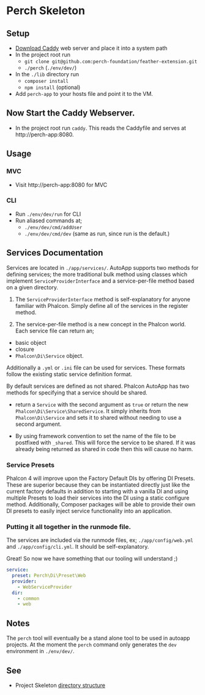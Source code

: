 # Perch Skeleton

## Setup

* [Download Caddy](https://caddyserver.com/download) web server and place it into a system path
* In the project root run
  * `git clone git@github.com:perch-foundation/feather-extension.git`
  * `./perch` (`./env/dev/`)
* In the `./lib` directory run
  * `composer install`
  * `npm install` (optional)
* Add `perch-app` to your hosts file and point it to the VM.

## Now Start the Caddy Webserver.
* In the project root run `caddy`.  This reads the Caddyfile and serves at http://perch-app:8080.

## Usage

### MVC
* Visit http://perch-app:8080 for MVC

### CLI
  * Run `./env/dev/run` for CLI
  * Run aliased commands at;
    * `./env/dev/cmd/addUser`
    * `./env/dev/cmd/dev` (same as run, since run is the default.)

## Services Documentation

Services are located in `./app/services/`.  AutoApp supports two methods for defining services; the more traditional bulk method using classes which implement `ServiceProviderInterface` and a service-per-file method based on a given directory.

1) The `ServiceProviderInterface` method is self-explanatory for anyone familiar with Phalcon.  Simply define all of the services in the register method.

2) The service-per-file method is a new concept in the Phalcon world.  Each service file can return an;
  * basic object
  * closure
  * `Phalcon\Di\Service` object.

Additionally a `.yml` or `.ini` file can be used for services.  These formats follow the existing static service definition format.

By default services are defined as not shared.  Phalcon AutoApp has two methods for specifying that a service should be shared.

* return a `Service` with the second argument as `true` or return the new `Phalcon\Di\Service\SharedService`.  It simply inherits from `Phalcon\Di\Service` and sets it to shared without needing to use a second argument.

* By using framework convention to set the name of the file to be postfixed with `_shared`.  This will force the service to be shared.  If it was already being returned as shared in code then this will cause no harm.

### Service Presets

Phalcon 4 will improve upon the Factory Default DIs by offering DI Presets.  These are superior because they can be instantiated directly just like the current factory defaults in addition to starting with a vanilla DI and using multiple Presets to load their services into the DI using a static configure method.  Additionally, Composer packages will be able to provide their own DI presets to easily inject service functionality into an application.

### Putting it all together in the runmode file.

The services are included via the runmode files, ex; `./app/config/web.yml` and `./app/config/cli.yml`.  It should be self-explanatory.

Great!  So now we have something that our tooling will understand ;)

```yaml
service:
  preset: Perch\Di\Preset\Web
  provider:
    - WebServiceProvider
  dir:
    - common
    - web
```

## Notes

The `perch` tool will eventually be a stand alone tool to be used in autoapp projects.  At the moment the `perch` command only generates the `dev` environment in `./env/dev/`.

## See

* Project Skeleton [directory structure](https://github.com/perch-foundation/skeleton/blob/master/dir_structure.md)
